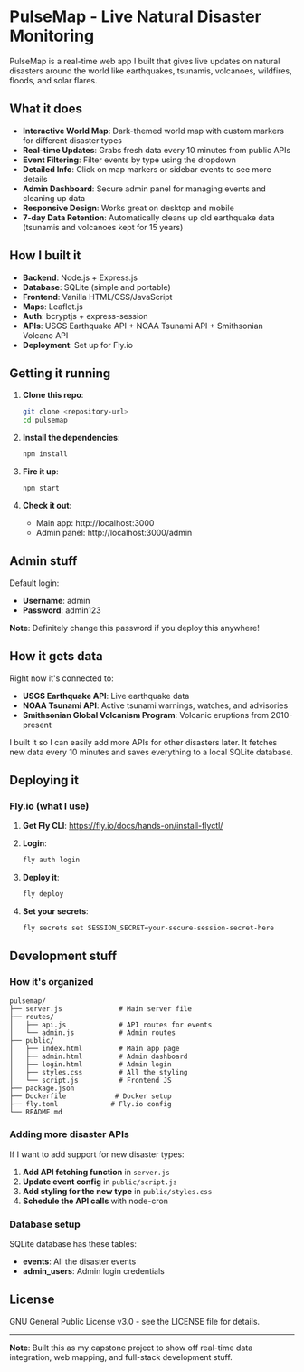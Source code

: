 # PulseMap - Live Natural Disaster Monitoring

PulseMap is a real-time web app I built that gives live updates on natural disasters around the world like earthquakes, tsunamis, volcanoes, wildfires, floods, and solar flares.

## What it does

- **Interactive World Map**: Dark-themed world map with custom markers for different disaster types
- **Real-time Updates**: Grabs fresh data every 10 minutes from public APIs
- **Event Filtering**: Filter events by type using the dropdown
- **Detailed Info**: Click on map markers or sidebar events to see more details
- **Admin Dashboard**: Secure admin panel for managing events and cleaning up data
- **Responsive Design**: Works great on desktop and mobile
- **7-day Data Retention**: Automatically cleans up old earthquake data (tsunamis and volcanoes kept for 15 years)

## How I built it

- **Backend**: Node.js + Express.js
- **Database**: SQLite (simple and portable)
- **Frontend**: Vanilla HTML/CSS/JavaScript
- **Maps**: Leaflet.js
- **Auth**: bcryptjs + express-session
- **APIs**: USGS Earthquake API + NOAA Tsunami API + Smithsonian Volcano API
- **Deployment**: Set up for Fly.io

## Getting it running

1. **Clone this repo**:
   ```bash
   git clone <repository-url>
   cd pulsemap
   ```

2. **Install the dependencies**:
   ```bash
   npm install
   ```

3. **Fire it up**:
   ```bash
   npm start
   ```

4. **Check it out**:
   - Main app: http://localhost:3000
   - Admin panel: http://localhost:3000/admin

## Admin stuff

Default login:
- **Username**: admin
- **Password**: admin123

**Note**: Definitely change this password if you deploy this anywhere!

## How it gets data

Right now it's connected to:
- **USGS Earthquake API**: Live earthquake data
- **NOAA Tsunami API**: Active tsunami warnings, watches, and advisories
- **Smithsonian Global Volcanism Program**: Volcanic eruptions from 2010-present

I built it so I can easily add more APIs for other disasters later. It fetches new data every 10 minutes and saves everything to a local SQLite database.

## Deploying it

### Fly.io (what I use)

1. **Get Fly CLI**: https://fly.io/docs/hands-on/install-flyctl/

2. **Login**:
   ```bash
   fly auth login
   ```

3. **Deploy it**:
   ```bash
   fly deploy
   ```

4. **Set your secrets**:
   ```bash
   fly secrets set SESSION_SECRET=your-secure-session-secret-here
   ```

## Development stuff

### How it's organized

```
pulsemap/
├── server.js              # Main server file
├── routes/
│   ├── api.js             # API routes for events
│   └── admin.js           # Admin routes
├── public/
│   ├── index.html         # Main app page
│   ├── admin.html         # Admin dashboard
│   ├── login.html         # Admin login
│   ├── styles.css         # All the styling
│   └── script.js          # Frontend JS
├── package.json
├── Dockerfile            # Docker setup
├── fly.toml             # Fly.io config
└── README.md
```

### Adding more disaster APIs

If I want to add support for new disaster types:

1. **Add API fetching function** in `server.js`
2. **Update event config** in `public/script.js`
3. **Add styling for the new type** in `public/styles.css`
4. **Schedule the API calls** with node-cron

### Database setup

SQLite database has these tables:

- **events**: All the disaster events
- **admin_users**: Admin login credentials

## License

GNU General Public License v3.0 - see the LICENSE file for details.

---

**Note**: Built this as my capstone project to show off real-time data integration, web mapping, and full-stack development stuff.
